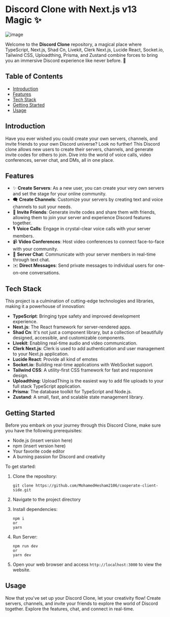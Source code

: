 # Discord Clone with Next.js v13 Magic ✨

![image](https://github.com/MohamedHesham2106/discord-nextjs-v13/assets/102517583/2408f912-69fd-4af4-afcc-0e69a43de1f3)


Welcome to the **Discord Clone** repository, a magical place where TypeScript, Next.js, Shad Cn, Livekit, Clerk Next.js, Lucide React, Socket.io, Tailwind CSS, Uploadthing, Prisma, and Zustand combine forces to bring you an immersive Discord experience like never before. 🚀

## Table of Contents
- [Introduction](#introduction)
- [Features](#features)
- [Tech Stack](#tech-stack)
- [Getting Started](#getting-started)
- [Usage](#usage)


## Introduction

Have you ever wished you could create your own servers, channels, and invite friends to your own Discord universe? Look no further! This Discord clone allows new users to create their servers, channels, and generate invite codes for others to join. Dive into the world of voice calls, video conferences, server chat, and DMs, all in one place.

## Features

- ✨ **Create Servers**: As a new user, you can create your very own servers and set the stage for your online community.
- 🗨️ **Create Channels**: Customize your servers by creating text and voice channels to suit your needs.
- 💌 **Invite Friends**: Generate invite codes and share them with friends, allowing them to join your server and experience Discord features together.
- 🎙️ **Voice Calls**: Engage in crystal-clear voice calls with your server members.
- 📹 **Video Conferences**: Host video conferences to connect face-to-face with your community.
- 💬 **Server Chat**: Communicate with your server members in real-time through text chat.
- ✉️ **Direct Messages**: Send private messages to individual users for one-on-one conversations.

## Tech Stack

This project is a culmination of cutting-edge technologies and libraries, making it a powerhouse of innovation:

- **TypeScript**: Bringing type safety and improved development experience.
- **Next.js**: The React framework for server-rendered apps.
- **Shad Cn**: It's not just a component library, but a collection of beautifully designed, accessible, and customizable components.
- **Livekit**: Enabling real-time audio and video communication.
- **Clerk Next.js**: Clerk is used to add authentication and user management to your Next.js application.
- **Lucide React**: Provide all kind of emotes
- **Socket.io**: Building real-time applications with WebSocket support.
- **Tailwind CSS**: A utility-first CSS framework for fast and responsive design.
- **Uploadthing**: UploadThing is the easiest way to add file uploads to your full stack TypeScript application.
- **Prisma**: The database toolkit for TypeScript and Node.js.
- **Zustand**: A small, fast, and scalable state management library.

## Getting Started

Before you embark on your journey through this Discord Clone, make sure you have the following prerequisites:

- Node.js (insert version here)
- npm (insert version here)
- Your favorite code editor
- A burning passion for Discord and creativity

To get started:

1. Clone the repository:
   
   ```
   git clone https://github.com/MohamedHesham2106/cooperate-client-side.git
   ```
2. Navigate to the project directory
3. Install dependencies:
   ```
   npm i
   or
   yarn 
   ```
4. Run Server:
   ```
   npm run dev
   or
   yarn dev
   ```
5. Open your web browser and access `http://localhost:3000` to view the website.

## Usage

Now that you've set up your Discord Clone, let your creativity flow! Create servers, channels, and invite your friends to explore the world of Discord together. Explore the features, chat, and connect in real-time.

